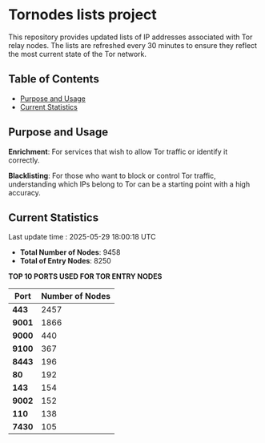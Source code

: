 # Tornodes lists project

This repository provides updated lists of IP addresses associated with Tor relay nodes. The lists are refreshed every 30 minutes to ensure they reflect the most current state of the Tor network.

## Table of Contents

- [Purpose and Usage](#purpose-and-usage)
- [Current Statistics](#current-statistics)


## Purpose and Usage

**Enrichment**: For services that wish to allow Tor traffic or identify it correctly.

**Blacklisting**: For those who want to block or control Tor traffic, understanding which IPs belong to Tor can be a starting point with a high accuracy.

## Current Statistics

Last update time : 2025-05-29 18:00:18 UTC

- **Total Number of Nodes**: 9458
- **Total of Entry Nodes**: 8250

**TOP 10 PORTS USED FOR TOR ENTRY NODES**

| **Port** | **Number of Nodes** |
|------|-----------------|
| **443**   | 2457  |
| **9001**   | 1866  |
| **9000**   | 440  |
| **9100**   | 367  |
| **8443**   | 196  |
| **80**   | 192  |
| **143**   | 154  |
| **9002**   | 152  |
| **110**   | 138  |
| **7430**   | 105  |

